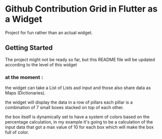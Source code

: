 # Github Contribution Grid in Flutter as a Widget

Project for fun rather than an actual widget.

## Getting Started

The project might not be ready so far, but this README file will be updated according to the level of this widget

### at the moment :
the widget can take a List of Lists asd input and those also share data as Maps (Dictionaries).

the widget will display the data in a row of pillars each pillar is a combination of 7 small boxes stacked on top of each other.

the box itself is dynamically set to have a system of colors based on the percentage calculation, in my example it's going to be a calculation of the input data that got a max value of 10 for each box which will make the box full of color.